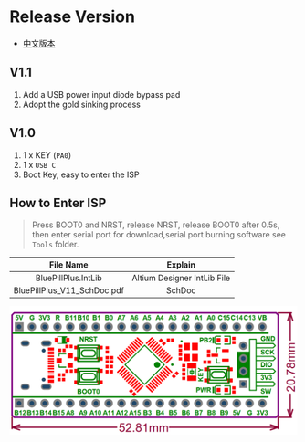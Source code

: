 # Release Version

* [中文版本](./README-zh.md)

## V1.1
1. Add a USB power input diode bypass pad
2. Adopt the gold sinking process

## V1.0
1. 1 x KEY (`PA0`)
2. 1 x `USB C`
3. Boot Key, easy to enter the ISP

## How to Enter ISP
> Press BOOT0 and NRST, release NRST, release BOOT0 after 0.5s, then enter serial port for download,serial port burning software see `Tools` folder.

|File Name|Explain|
| :--:|:--:|
|BluePillPlus.IntLib|Altium Designer IntLib File|
|BluePillPlus_V11_SchDoc.pdf|SchDoc|

![BoardShape](/HDK/BoardShape_外形_V10.png)
